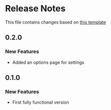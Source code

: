 # Release Notes

This file contains changes based on [this template](https://github.com/palantir/plottable/wiki/Release-Notes-Template)

## 0.2.0

### New Features

- Added an options page for settings

## 0.1.0

### New Features

- First fully functional version
